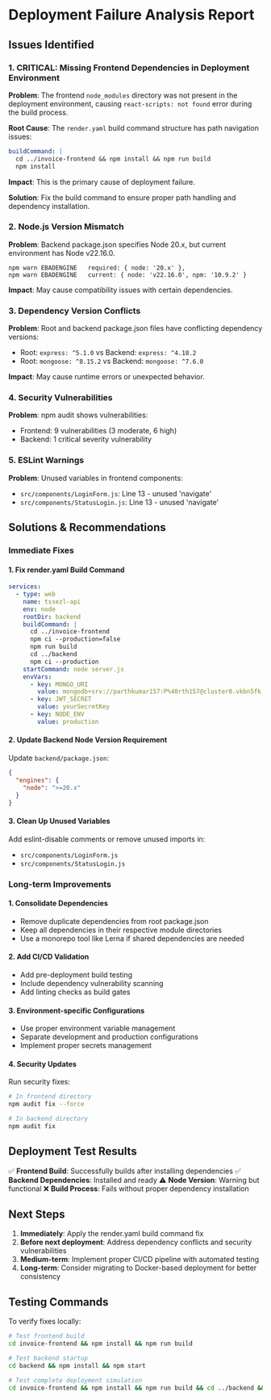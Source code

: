 # Deployment Failure Analysis Report

## Issues Identified

### 1. **CRITICAL: Missing Frontend Dependencies in Deployment Environment**
**Problem**: The frontend `node_modules` directory was not present in the deployment environment, causing `react-scripts: not found` error during the build process.

**Root Cause**: The `render.yaml` build command structure has path navigation issues:
```yaml
buildCommand: |
  cd ../invoice-frontend && npm install && npm run build
  npm install
```

**Impact**: This is the primary cause of deployment failure.

**Solution**: Fix the build command to ensure proper path handling and dependency installation.

### 2. **Node.js Version Mismatch**
**Problem**: Backend package.json specifies Node 20.x, but current environment has Node v22.16.0.
```
npm warn EBADENGINE   required: { node: '20.x' },
npm warn EBADENGINE   current: { node: 'v22.16.0', npm: '10.9.2' }
```

**Impact**: May cause compatibility issues with certain dependencies.

### 3. **Dependency Version Conflicts**
**Problem**: Root and backend package.json files have conflicting dependency versions:
- Root: `express: ^5.1.0` vs Backend: `express: ^4.18.2`
- Root: `mongoose: ^8.15.2` vs Backend: `mongoose: ^7.6.0`

**Impact**: May cause runtime errors or unexpected behavior.

### 4. **Security Vulnerabilities**
**Problem**: npm audit shows vulnerabilities:
- Frontend: 9 vulnerabilities (3 moderate, 6 high)
- Backend: 1 critical severity vulnerability

### 5. **ESLint Warnings**
**Problem**: Unused variables in frontend components:
- `src/components/LoginForm.js`: Line 13 - unused 'navigate'
- `src/components/StatusLogin.js`: Line 13 - unused 'navigate'

## Solutions & Recommendations

### Immediate Fixes

#### 1. Fix render.yaml Build Command
```yaml
services:
  - type: web
    name: tssezl-api
    env: node
    rootDir: backend
    buildCommand: |
      cd ../invoice-frontend
      npm ci --production=false
      npm run build
      cd ../backend
      npm ci --production
    startCommand: node server.js
    envVars:
      - key: MONGO_URI
        value: mongodb+srv://parthkumar157:P%40rth157@cluster0.vkbn5fk.mongodb.net/invoice-system?retryWrites=true&w=majority&appName=Cluster0
      - key: JWT_SECRET
        value: yourSecretKey
      - key: NODE_ENV
        value: production
```

#### 2. Update Backend Node Version Requirement
Update `backend/package.json`:
```json
{
  "engines": {
    "node": ">=20.x"
  }
}
```

#### 3. Clean Up Unused Variables
Add eslint-disable comments or remove unused imports in:
- `src/components/LoginForm.js`
- `src/components/StatusLogin.js`

### Long-term Improvements

#### 1. Consolidate Dependencies
- Remove duplicate dependencies from root package.json
- Keep all dependencies in their respective module directories
- Use a monorepo tool like Lerna if shared dependencies are needed

#### 2. Add CI/CD Validation
- Add pre-deployment build testing
- Include dependency vulnerability scanning
- Add linting checks as build gates

#### 3. Environment-specific Configurations
- Use proper environment variable management
- Separate development and production configurations
- Implement proper secrets management

#### 4. Security Updates
Run security fixes:
```bash
# In frontend directory
npm audit fix --force

# In backend directory
npm audit fix
```

## Deployment Test Results

✅ **Frontend Build**: Successfully builds after installing dependencies
✅ **Backend Dependencies**: Installed and ready
⚠️ **Node Version**: Warning but functional
❌ **Build Process**: Fails without proper dependency installation

## Next Steps

1. **Immediately**: Apply the render.yaml build command fix
2. **Before next deployment**: Address dependency conflicts and security vulnerabilities
3. **Medium-term**: Implement proper CI/CD pipeline with automated testing
4. **Long-term**: Consider migrating to Docker-based deployment for better consistency

## Testing Commands

To verify fixes locally:
```bash
# Test frontend build
cd invoice-frontend && npm install && npm run build

# Test backend startup
cd backend && npm install && npm start

# Test complete deployment simulation
cd invoice-frontend && npm install && npm run build && cd ../backend && npm install && npm start
```